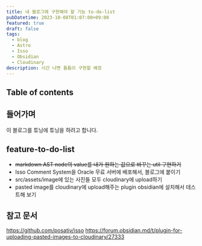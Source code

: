 ```yaml
---
title: 내 블로그에 구현해야 할 기능 to-do-list
pubDatetime: 2023-10-08T01:07:00+09:00
featured: true
draft: false
tags:
  - blog
  - Astro
  - Isso
  - Obsidian
  - Cloudinary
description: 시간 나면 틈틈이 구현할 예정
---
```


## Table of contents

## 들어가며

이 블로그를 튜닝에 튜닝을 하려고 합니다.

## feature-to-do-list

- ~~markdown AST node의 value를 내가 원하는 값으로 바꾸는 util 구현하기~~
- Isso Comment System을 Oracle 무료 서버에 배포해서, 블로그에 붙이기
- src/assets/image에 있는 사진들 모두 cloudinary에 upload하기
- pasted image를 cloudinary에 upload해주는 plugin obsidian에 설치해서 테스트해 보기

## 참고 문서

<https://github.com/posativ/isso>
<https://forum.obsidian.md/t/plugin-for-uploading-pasted-images-to-cloudinary/27333>
